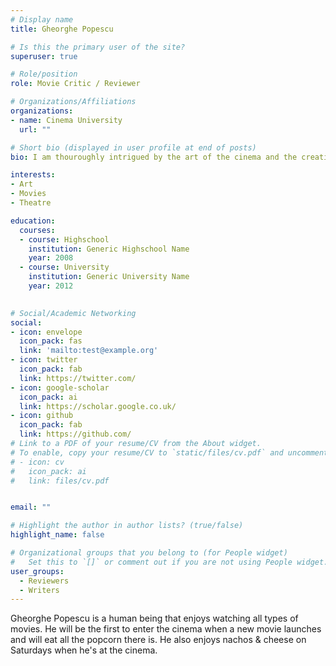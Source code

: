 ```yaml
---
# Display name
title: Gheorghe Popescu

# Is this the primary user of the site?
superuser: true

# Role/position
role: Movie Critic / Reviewer

# Organizations/Affiliations
organizations:
- name: Cinema University
  url: ""

# Short bio (displayed in user profile at end of posts)
bio: I am thouroughly intrigued by the art of the cinema and the creative concepts that it implies. I spare no movie.

interests:
- Art
- Movies
- Theatre

education:
  courses:
  - course: Highschool
    institution: Generic Highschool Name
    year: 2008
  - course: University
    institution: Generic University Name
    year: 2012
 

# Social/Academic Networking
social:
- icon: envelope
  icon_pack: fas
  link: 'mailto:test@example.org'
- icon: twitter
  icon_pack: fab
  link: https://twitter.com/
- icon: google-scholar
  icon_pack: ai
  link: https://scholar.google.co.uk/
- icon: github
  icon_pack: fab
  link: https://github.com/
# Link to a PDF of your resume/CV from the About widget.
# To enable, copy your resume/CV to `static/files/cv.pdf` and uncomment the lines below.
# - icon: cv
#   icon_pack: ai
#   link: files/cv.pdf


email: ""

# Highlight the author in author lists? (true/false)
highlight_name: false

# Organizational groups that you belong to (for People widget)
#   Set this to `[]` or comment out if you are not using People widget.
user_groups:
  - Reviewers
  - Writers
---
```


Gheorghe Popescu is a human being that enjoys watching all types of movies. He will be the first to enter the cinema when a new movie launches and will eat all the popcorn there is. He also enjoys nachos & cheese on Saturdays when he's at the cinema. 
